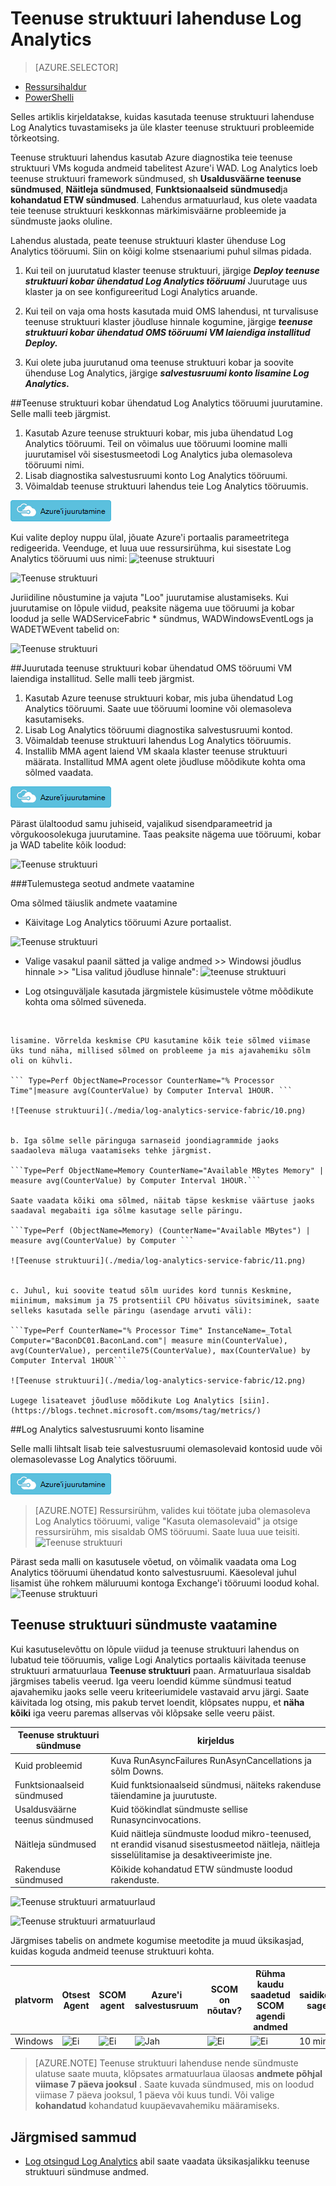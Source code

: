 <properties
    pageTitle="Keskkonna Log Analytics lahendusega teenuse struktuuri optimeerimine | Microsoft Azure'i"
    description="Saate teenuse struktuuri lahendus risk ja teenuse struktuuri rakendused, mikro-teenused, sõlmed ja kogumite hindamiseks."
    services="log-analytics"
    documentationCenter=""
    authors="niniikhena"
    manager="jochan"
    editor=""/>

<tags
    ms.service="log-analytics"
    ms.workload="na"
    ms.tgt_pltfrm="na"
    ms.devlang="na"
    ms.topic="article"
    ms.date="09/21/2016"
    ms.author="nini"/>



# <a name="service-fabric-solution-in-log-analytics"></a>Teenuse struktuuri lahenduse Log Analytics

> [AZURE.SELECTOR]
- [Ressursihaldur](log-analytics-service-fabric-azure-resource-manager.md)
- [PowerShelli](log-analytics-service-fabric.md)

Selles artiklis kirjeldatakse, kuidas kasutada teenuse struktuuri lahenduse Log Analytics tuvastamiseks ja üle klaster teenuse struktuuri probleemide tõrkeotsing.

Teenuse struktuuri lahendus kasutab Azure diagnostika teie teenuse struktuuri VMs koguda andmeid tabelitest Azure'i WAD. Log Analytics loeb teenuse struktuuri framework sündmused, sh **Usaldusväärne teenuse sündmused**, **Näitleja sündmused**, **Funktsionaalseid sündmused**ja **kohandatud ETW sündmused**. Lahendus armatuurlaud, kus olete vaadata teie teenuse struktuuri keskkonnas märkimisväärne probleemide ja sündmuste jaoks oluline.

Lahendus alustada, peate teenuse struktuuri klaster ühenduse Log Analytics tööruumi. Siin on kõigi kolme stsenaariumi puhul silmas pidada.

1. Kui teil on juurutatud klaster teenuse struktuuri, järgige ***Deploy teenuse struktuuri kobar ühendatud Log Analytics tööruumi*** Juurutage uus klaster ja on see konfigureeritud Logi Analytics aruande.

2. Kui teil on vaja oma hosts kasutada muid OMS lahendusi, nt turvalisuse teenuse struktuuri klaster jõudluse hinnale kogumine, järgige ***teenuse struktuuri kobar ühendatud OMS tööruumi VM laiendiga installitud Deploy.***

3. Kui olete juba juurutanud oma teenuse struktuuri kobar ja soovite ühenduse Log Analytics, järgige ***salvestusruumi konto lisamine Log Analytics.***


##<a name="deploy-a-service-fabric-cluster-connected-to-a-log-analytics-workspace"></a>Teenuse struktuuri kobar ühendatud Log Analytics tööruumi juurutamine.
Selle malli teeb järgmist.


1. Kasutab Azure teenuse struktuuri kobar, mis juba ühendatud Log Analytics tööruumi. Teil on võimalus uue tööruumi loomine malli juurutamisel või sisestusmeetodi Log Analytics juba olemasoleva tööruumi nimi.
2. Lisab diagnostika salvestusruumi konto Log Analytics tööruumi.
3. Võimaldab teenuse struktuuri lahendus teie Log Analytics tööruumis.

[![Azure'i juurutamine](./media/log-analytics-service-fabric/deploybutton.png)](https://portal.azure.com/#create/Microsoft.Template/uri/https%3A%2F%2Fraw.githubusercontent.com%2Fazure%2Fazure-quickstart-templates%2Fmaster%2Fservice-fabric-oms%2F%2Fazuredeploy.json)


Kui valite deploy nuppu ülal, jõuate Azure'i portaalis parameetritega redigeerida. Veenduge, et luua uue ressursirühma, kui sisestate Log Analytics tööruumi uus nimi: ![teenuse struktuuri](./media/log-analytics-service-fabric/2.png)

![Teenuse struktuuri](./media/log-analytics-service-fabric/3.png)

Juriidiline nõustumine ja vajuta "Loo" juurutamise alustamiseks. Kui juurutamise on lõpule viidud, peaksite nägema uue tööruumi ja kobar loodud ja selle WADServiceFabric * sündmus, WADWindowsEventLogs ja WADETWEvent tabelid on:

![Teenuse struktuuri](./media/log-analytics-service-fabric/4.png)

##<a name="deploy-a-service-fabric-cluster-connected-to-an-oms-workspace-with-vm-extension-installed"></a>Juurutada teenuse struktuuri kobar ühendatud OMS tööruumi VM laiendiga installitud.
Selle malli teeb järgmist.

1. Kasutab Azure teenuse struktuuri kobar, mis juba ühendatud Log Analytics tööruumi. Saate uue tööruumi loomine või olemasoleva kasutamiseks.
2. Lisab Log Analytics tööruumi diagnostika salvestusruumi kontod.
3. Võimaldab teenuse struktuuri lahendus Log Analytics tööruumis.
4. Installib MMA agent laiend VM skaala klaster teenuse struktuuri määrata. Installitud MMA agent olete jõudluse mõõdikute kohta oma sõlmed vaadata.


[![Azure'i juurutamine](./media/log-analytics-service-fabric/deploybutton.png)](https://portal.azure.com/#create/Microsoft.Template/uri/https%3A%2F%2Fraw.githubusercontent.com%2Fazure%2Fazure-quickstart-templates%2Fmaster%2Fservice-fabric-vmss-oms%2F%2Fazuredeploy.json)


Pärast ülaltoodud samu juhiseid, vajalikud sisendparameetrid ja võrgukoosolekuga juurutamine. Taas peaksite nägema uue tööruumi, kobar ja WAD tabelite kõik loodud:

![Teenuse struktuuri](./media/log-analytics-service-fabric/5.png)

###<a name="viewing-performance-data"></a>Tulemustega seotud andmete vaatamine

Oma sõlmed täiuslik andmete vaatamine
</br>
- Käivitage Log Analytics tööruumi Azure portaalist.

![Teenuse struktuuri](./media/log-analytics-service-fabric/6.png)

- Valige vasakul paanil sätted ja valige andmed >> Windowsi jõudlus hinnale >> "Lisa valitud jõudluse hinnale": ![teenuse struktuuri](./media/log-analytics-service-fabric/7.png)

- Log otsinguväljale kasutada järgmistele küsimustele võtme mõõdikute kohta oma sõlmed süveneda.
</br>

    lisamine. Võrrelda keskmise CPU kasutamine kõik teie sõlmed viimase üks tund näha, millised sõlmed on probleeme ja mis ajavahemiku sõlm oli on kühvli.

    ``` Type=Perf ObjectName=Processor CounterName="% Processor Time"|measure avg(CounterValue) by Computer Interval 1HOUR. ```

    ![Teenuse struktuuri](./media/log-analytics-service-fabric/10.png)


    b. Iga sõlme selle päringuga sarnaseid joondiagrammide jaoks saadaoleva mäluga vaatamiseks tehke järgmist.

    ```Type=Perf ObjectName=Memory CounterName="Available MBytes Memory" | measure avg(CounterValue) by Computer Interval 1HOUR.```

    Saate vaadata kõiki oma sõlmed, näitab täpse keskmise väärtuse jaoks saadaval megabaiti iga sõlme kasutage selle päringu.

    ```Type=Perf (ObjectName=Memory) (CounterName="Available MBytes") | measure avg(CounterValue) by Computer ```

    ![Teenuse struktuuri](./media/log-analytics-service-fabric/11.png)


    c. Juhul, kui soovite teatud sõlm uurides kord tunnis Keskmine, miinimum, maksimum ja 75 protsentiil CPU hõivatus süvitsiminek, saate selleks kasutada selle päringu (asendage arvuti väli):

    ```Type=Perf CounterName="% Processor Time" InstanceName=_Total Computer="BaconDC01.BaconLand.com"| measure min(CounterValue), avg(CounterValue), percentile75(CounterValue), max(CounterValue) by Computer Interval 1HOUR```

    ![Teenuse struktuuri](./media/log-analytics-service-fabric/12.png)

    Lugege lisateavet jõudluse mõõdikute Log Analytics [siin]. (https://blogs.technet.microsoft.com/msoms/tag/metrics/)


##<a name="adding-an-existing-storage-account-to-log-analytics"></a>Log Analytics salvestusruumi konto lisamine

Selle malli lihtsalt lisab teie salvestusruumi olemasolevaid kontosid uude või olemasolevasse Log Analytics tööruumi.
</br>

[![Azure'i juurutamine](./media/log-analytics-service-fabric/deploybutton.png)](https://portal.azure.com/#create/Microsoft.Template/uri/https%3A%2F%2Fraw.githubusercontent.com%2FAzure%2Fazure-quickstart-templates%2Fmaster%2Foms-existing-storage-account%2Fazuredeploy.json)

>[AZURE.NOTE] Ressursirühm, valides kui töötate juba olemasoleva Log Analytics tööruumi, valige "Kasuta olemasolevaid" ja otsige ressursirühm, mis sisaldab OMS tööruumi. Saate luua uue teisiti.
![Teenuse struktuuri](./media/log-analytics-service-fabric/8.png)

Pärast seda malli on kasutusele võetud, on võimalik vaadata oma Log Analytics tööruumi ühendatud konto salvestusruumi. Käesoleval juhul lisamist ühe rohkem mäluruumi kontoga Exchange'i tööruumi loodud kohal.
![Teenuse struktuuri](./media/log-analytics-service-fabric/9.png)

## <a name="view-service-fabric-events"></a>Teenuse struktuuri sündmuste vaatamine

Kui kasutuselevõttu on lõpule viidud ja teenuse struktuuri lahendus on lubatud teie tööruumis, valige Logi Analytics portaalis käivitada teenuse struktuuri armatuurlaua **Teenuse struktuuri** paan. Armatuurlaua sisaldab järgmises tabelis veerud. Iga veeru loendid kümme sündmusi teatud ajavahemiku jaoks selle veeru kriteeriumidele vastavaid arvu järgi. Saate käivitada log otsing, mis pakub tervet loendit, klõpsates nuppu, et **näha kõiki** iga veeru paremas allservas või klõpsake selle veeru päist.

| **Teenuse struktuuri sündmuse** | **kirjeldus** |
| --- | --- |
| Kuid probleemid | Kuva RunAsyncFailures RunAsynCancellations ja sõlm Downs. |
| Funktsionaalseid sündmused | Kuid funktsionaalseid sündmusi, näiteks rakenduse täiendamine ja juurutuste. |
| Usaldusväärne teenus sündmused | Kuid töökindlat sündmuste sellise Runasyncinvocations. |
| Näitleja sündmused | Kuid näitleja sündmuste loodud mikro-teenused, nt erandid visanud sisestusmeetod näitleja, näitleja sisselülitamise ja desaktiveerimiste jne. |
| Rakenduse sündmused | Kõikide kohandatud ETW sündmuste loodud rakenduste. |

![Teenuse struktuuri armatuurlaud](./media/log-analytics-service-fabric/sf3.png)

![Teenuse struktuuri armatuurlaud](./media/log-analytics-service-fabric/sf4.png)


Järgmises tabelis on andmete kogumise meetodite ja muud üksikasjad, kuidas koguda andmeid teenuse struktuuri kohta.

| platvorm | Otsest Agent | SCOM agent | Azure'i salvestusruum | SCOM on nõutav? | Rühma kaudu saadetud SCOM agendi andmed | saidikogumi sagedus |
|---|---|---|---|---|---|---|
|Windows|![Ei](./media/log-analytics-malware/oms-bullet-red.png)|![Ei](./media/log-analytics-malware/oms-bullet-red.png)| ![Jah](./media/log-analytics-malware/oms-bullet-green.png)|            ![Ei](./media/log-analytics-malware/oms-bullet-red.png)|![Ei](./media/log-analytics-malware/oms-bullet-red.png)|10 minuti |


>[AZURE.NOTE] Teenuse struktuuri lahenduse nende sündmuste ulatuse saate muuta, klõpsates armatuurlaua ülaosas **andmete põhjal viimase 7 päeva jooksul** . Saate kuvada sündmused, mis on loodud viimase 7 päeva jooksul, 1 päeva või kuus tundi. Või valige **kohandatud** kohandatud kuupäevavahemiku määramiseks.


## <a name="next-steps"></a>Järgmised sammud

- [Log otsingud Log Analytics](log-analytics-log-searches.md) abil saate vaadata üksikasjalikku teenuse struktuuri sündmuse andmed.
